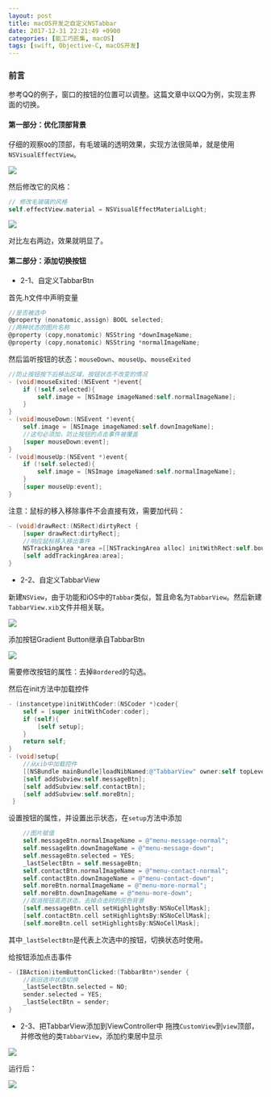 ```yaml
---
layout: post
title: macOS开发之自定义NSTabbar
date: 2017-12-31 22:21:49 +0900
categories: [能工巧匠集, macOS]
tags: [swift, Objective-C, macOS开发]
---
```


### 前言

参考QQ的例子，窗口的按钮的位置可以调整。这篇文章中以QQ为例，实现主界面的切换。

#### 第一部分：优化顶部背景

仔细的观察`QQ`的顶部，有毛玻璃的透明效果，实现方法很简单，就是使用 `NSVisualEffectView`。


![](https://ws2.sinaimg.cn/large/006tNbRwly1fy6kc5x55ej30nb08wjrs.jpg)


然后修改它的风格：

```swift
// 修改毛玻璃的风格
self.effectView.material = NSVisualEffectMaterialLight;
```


![](https://ws3.sinaimg.cn/large/006tNbRwly1fy6kd64bmdj30fl05igmj.jpg)


对比左右两边，效果就明显了。

#### 第二部分：添加切换按钮

- 2-1、自定义TabbarBtn

首先.h文件中声明变量

```objective-c
//是否被选中
@property (nonatomic,assign) BOOL selected;
//两种状态的图片名称
@property (copy,nonatomic) NSString *downImageName;
@property (copy,nonatomic) NSString *normalImageName;
```


然后监听按钮的状态：`mouseDown`、`mouseUp`、`mouseExited`

```objective-c
//防止按钮按下后移出区域，按钮状态不改变的情况
- (void)mouseExited:(NSEvent *)event{
    if (!self.selected){
        self.image = [NSImage imageNamed:self.normalImageName];
    }
}
- (void)mouseDown:(NSEvent *)event{
    self.image = [NSImage imageNamed:self.downImageName];
    //这句必须加，防止按钮的点击事件被覆盖
    [super mouseDown:event];
}
- (void)mouseUp:(NSEvent *)event{
    if (!self.selected){
        self.image = [NSImage imageNamed:self.normalImageName];
    }
    [super mouseUp:event];
}
```

注意：鼠标的移入移除事件不会直接有效，需要加代码：

```objective-c
- (void)drawRect:(NSRect)dirtyRect {
    [super drawRect:dirtyRect];    
    //响应鼠标移入移出事件
    NSTrackingArea *area =[[NSTrackingArea alloc] initWithRect:self.bounds options:NSTrackingMouseEnteredAndExited|NSTrackingActiveInKeyWindow owner:self userInfo:nil];
    [self addTrackingArea:area];
}
```

- 2-2、自定义TabbarView

新建`NSView`，由于功能和iOS中的`Tabbar`类似，暂且命名为`TabbarView`。然后新建`TabbarView.xib`文件并相关联。


![](https://ws4.sinaimg.cn/large/006tNbRwly1fy6kgoxsgwj309o04qq2y.jpg)


添加按钮Gradient Button继承自TabbarBtn


![](https://ws1.sinaimg.cn/large/006tNbRwly1fy6kh4u7j0j306m02l3y9.jpg)


需要修改按钮的属性：去掉`Bordered`的勾选。

然后在init方法中加载控件

```objective-c
- (instancetype)initWithCoder:(NSCoder *)coder{
    self = [super initWithCoder:coder];
    if (self){
        [self setup];
    }
    return self;
}
- (void)setup{
    //从xib中加载控件
    [[NSBundle mainBundle]loadNibNamed:@"TabbarView" owner:self topLevelObjects:nil];
    [self addSubview:self.messageBtn];
    [self addSubview:self.contactBtn];
    [self addSubview:self.moreBtn];
 }
```

设置按钮的属性，并设置出示状态，在`setup`方法中添加

```objective-c
    //图片赋值
    self.messageBtn.normalImageName = @"menu-message-normal";
    self.messageBtn.downImageName = @"menu-message-down";
    self.messageBtn.selected = YES;
    _lastSelectBtn = self.messageBtn;
    self.contactBtn.normalImageName = @"menu-contact-normal";
    self.contactBtn.downImageName = @"menu-contact-down";
    self.moreBtn.normalImageName = @"menu-more-normal";
    self.moreBtn.downImageName = @"menu-more-down";
    //取消按钮高亮状态，去掉点击时的灰色背景
    [self.messageBtn.cell setHighlightsBy:NSNoCellMask];
    [self.contactBtn.cell setHighlightsBy:NSNoCellMask];
    [self.moreBtn.cell setHighlightsBy:NSNoCellMask];
```

其中`_lastSelectBtn`是代表上次选中的按钮，切换状态时使用。

给按钮添加点击事件

```objective-c
- (IBAction)itemButtonClicked:(TabbarBtn*)sender {
    //新旧选中状态切换
    _lastSelectBtn.selected = NO;
    sender.selected = YES;
    _lastSelectBtn = sender;
}
```

- 2-3、把TabbarView添加到ViewController中
拖拽`CustomView`到`view`顶部，并修改他的类`TabbarView`，添加约束居中显示

![](https://ws4.sinaimg.cn/large/006tNbRwly1fy6kjz5tmwj30mw057jrn.jpg)

运行后：

![](https://ws4.sinaimg.cn/large/006tNbRwly1fy6kjjelvdj30rs080weo.jpg)
